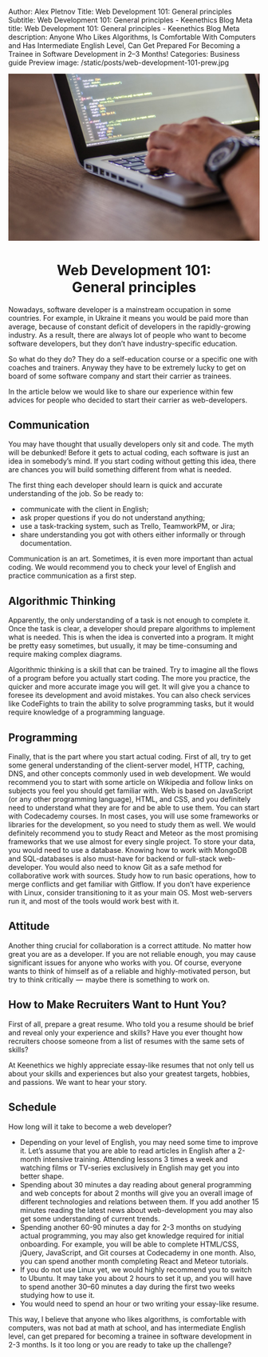 Author: Alex Pletnov
Title: Web Development 101: General principles
Subtitle: Web Development 101: General principles - Keenethics Blog
Meta title: Web Development 101: General principles - Keenethics Blog
Meta description: Anyone Who Likes Algorithms, Is Comfortable With Computers and Has Intermediate English Level, Can Get Prepared For Becoming a Trainee in Software Development in 2–3 Months!
Categories: Business guide
Preview image: /static/posts/web-development-101-prew.jpg

![Web Development 101](/static/posts/web-development-101.jpg)

<h1 style="text-align: center;">Web Development 101: </br> General principles</h1>

Nowadays, software developer is a mainstream occupation in some countries. For example, in Ukraine it means you would be paid more than average, because of constant deficit of developers in the rapidly-growing industry. As a result, there are always lot of people who want to become software developers, but they don’t have industry-specific education.

So what do they do? They do a self-education course or a specific one with coaches and trainers. Anyway they have to be extremely lucky to get on board of some software company and start their carrier as trainees.

In the article below we would like to share our experience within few advices for people who decided to start their carrier as web-developers.

## Communication

You may have thought that usually developers only sit and code. The myth will be debunked! Before it gets to actual coding, each software is just an idea in somebody’s mind. If you start coding without getting this idea, there are chances you will build something different from what is needed. 

The first thing each developer should learn is quick and accurate understanding of the job. So be ready to:

- communicate with the client in English;
- ask proper questions if you do not understand anything;
- use a task-tracking system, such as Trello, TeamworkPM, or Jira;
- share understanding you got with others either informally or through documentation.

Communication is an art. Sometimes, it is even more important than actual coding. We would recommend you to check your level of English and practice communication as a first step.

## Algorithmic Thinking

Apparently, the only understanding of a task is not enough to complete it. Once the task is clear, a developer should prepare algorithms to implement what is needed. This is when the idea is converted into a program. It might be pretty easy sometimes, but usually, it may be time-consuming and require making complex diagrams.

Algorithmic thinking is a skill that can be trained. Try to imagine all the flows of a program before you actually start coding. The more you practice, the quicker and more accurate image you will get. It will give you a chance to foresee its development and avoid mistakes. You can also check services like CodeFights to train the ability to solve programming tasks, but it would require knowledge of a programming language.

## Programming

Finally, that is the part where you start actual coding. First of all, try to get some general understanding of the client-server model, HTTP, caching, DNS, and other concepts commonly used in web development. We would recommend you to start with some article on Wikipedia and follow links on subjects you feel you should get familiar with. Web is based on JavaScript (or any other programming language), HTML, and CSS, and you definitely need to understand what they are for and be able to use them. You can start with Codecademy courses. In most cases, you will use some frameworks or libraries for the development, so you need to study them as well. We would definitely recommend you to study React and Meteor as the most promising frameworks that we use almost for every single project. To store your data, you would need to use a database. Knowing how to work with MongoDB and SQL-databases is also must-have for backend or full-stack web-developer. You would also need to know Git as a safe method for collaborative work with sources. Study how to run basic operations, how to merge conflicts and get familiar with Gitflow. If you don’t have experience with Linux , consider transitioning to it as your main OS. Most web-servers run it, and most of the tools would work best with it.

## Attitude

Another thing crucial for collaboration is a correct attitude. No matter how great you are as a developer. If you are not reliable enough, you may cause significant issues for anyone who works with you. Of course, everyone wants to think of himself as of a reliable and highly-motivated person, but try to think critically  —  maybe there is something to work on.

## How to Make Recruiters Want to Hunt You?

First of all, prepare a great resume. Who told you a resume should be brief and reveal only your experience and skills? Have you ever thought how recruiters choose someone from a list of resumes with the same sets of skills? 

At Keenethics we highly appreciate essay-like resumes that not only tell us about your skills and experiences but also your greatest targets, hobbies, and passions. We want to hear your story.

## Schedule

How long will it take to become a web developer?

- Depending on your level of English, you may need some time to improve it. Let’s assume that you are able to read articles in English after a 2-month intensive training. Attending lessons 3 times a week and watching films or TV-series exclusively in English may get you into better shape.
- Spending about 30 minutes a day reading about general programming and web concepts for about 2 months will give you an overall image of different technologies and relations between them. If you add another 15 minutes reading the latest news about web-development you may also get some understanding of current trends.
- Spending another 60-90 minutes a day for 2-3 months on studying actual programming, you may also get knowledge required for initial onboarding. For example, you will be able to complete HTML/CSS, jQuery, JavaScript, and Git courses at Codecademy in one month. Also, you can spend another month completing React and Meteor tutorials.
- If you do not use Linux yet, we would highly recommend you to switch to Ubuntu. It may take you about 2 hours to set it up, and you will have to spend another 30–60 minutes a day during the first two weeks studying how to use it.
- You would need to spend an hour or two writing your essay-like resume.

This way, I believe that anyone who likes algorithms, is comfortable with computers, was not bad at math at school, and has intermediate English level, can get prepared for becoming a trainee in software development in 2-3 months. Is it too long or you are ready to take up the challenge?